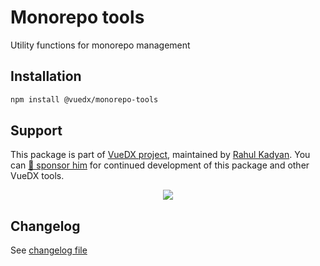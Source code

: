 # Monorepo tools

Utility functions for monorepo management

## Installation

```bash
npm install @vuedx/monorepo-tools
```

## Support

This package is part of [VueDX project](https://github.com/znck/vue-developer-experience), maintained by [Rahul Kadyan](https://github.com/znck). You can [💖 sponsor him](https://github.com/sponsors/znck) for continued development of this package and other VueDX tools.

<p align="center">
  <a href="https://cdn.jsdelivr.net/gh/znck/sponsors@main/sponsors.svg">
    <img src='https://cdn.jsdelivr.net/gh/znck/sponsors@main/sponsors.png'/>
  </a>
</p>

## Changelog

See [changelog file](./CHANGELOG.md)
